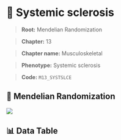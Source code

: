 # 🧪 Systemic sclerosis

> **Root:** Mendelian Randomization

> **Chapter:** 13  

> **Chapter name:** Musculoskeletal

> **Phenotype:** Systemic sclerosis  

> **Code:** `M13_SYSTSLCE`

## 🧬 Mendelian Randomization  

<img src="/MR/Figures/Forward/M13_SYSTSLCE.png"/>

## 📊 Data Table

<CsvTableMRF src="/public/MR/Data/Forward/M13_SYSTSLCE.csv"/>
